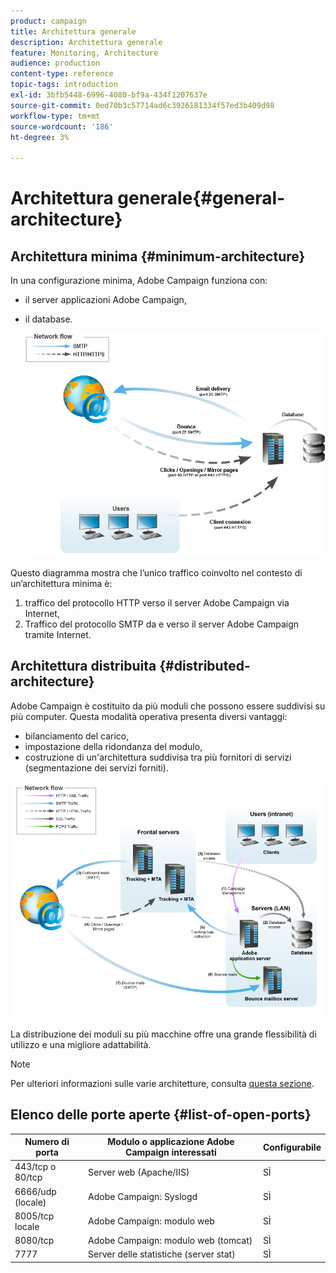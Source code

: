 ```yaml
---
product: campaign
title: Architettura generale
description: Architettura generale
feature: Monitoring, Architecture
audience: production
content-type: reference
topic-tags: introduction
exl-id: 3bfb5448-6996-4080-bf9a-434f1207637e
source-git-commit: 0ed70b3c57714ad6c3926181334f57ed3b409d98
workflow-type: tm+mt
source-wordcount: '186'
ht-degree: 3%

---
```


# Architettura generale{#general-architecture}



## Architettura minima {#minimum-architecture}

In una configurazione minima, Adobe Campaign funziona con:

* il server applicazioni Adobe Campaign,
* il database.

  ![](assets/formation_exploitation.png)

Questo diagramma mostra che l’unico traffico coinvolto nel contesto di un’architettura minima è:

1. traffico del protocollo HTTP verso il server Adobe Campaign via Internet,
1. Traffico del protocollo SMTP da e verso il server Adobe Campaign tramite Internet.

## Architettura distribuita {#distributed-architecture}

Adobe Campaign è costituito da più moduli che possono essere suddivisi su più computer. Questa modalità operativa presenta diversi vantaggi:

* bilanciamento del carico,
* impostazione della ridondanza del modulo,
* costruzione di un&#39;architettura suddivisa tra più fornitori di servizi (segmentazione dei servizi forniti).

![](assets/architecturerepartie.png)

La distribuzione dei moduli su più macchine offre una grande flessibilità di utilizzo e una migliore adattabilità.

>[!NOTE]
>
>Per ulteriori informazioni sulle varie architetture, consulta [questa sezione](../../installation/using/general-architecture.md).

## Elenco delle porte aperte {#list-of-open-ports}

| Numero di porta | Modulo o applicazione Adobe Campaign interessati | Configurabile |
|---|---|---|
| 443/tcp o 80/tcp | Server web (Apache/IIS) | SÌ |
| 6666/udp (locale) | Adobe Campaign: Syslogd | SÌ |
| 8005/tcp locale | Adobe Campaign: modulo web | SÌ |
| 8080/tcp | Adobe Campaign: modulo web (tomcat) | SÌ |
| 7777 | Server delle statistiche (server stat) | SÌ |
